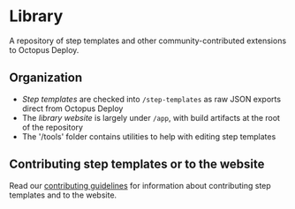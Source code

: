 Library
=======

A repository of step templates and other community-contributed extensions to Octopus Deploy.

Organization
------------

* *Step templates* are checked into `/step-templates` as raw JSON exports direct from Octopus Deploy
* The *library website* is largely under `/app`, with build artifacts at the root of the repository
* The '/tools' folder contains utilities to help with editing step templates

Contributing step templates or to the website
---------------------------------------------

Read our [contributing guidelines](https://github.com/OctopusDeploy/Library/blob/master/CONTRIBUTING.md) for information about contributing step templates and to the website.
